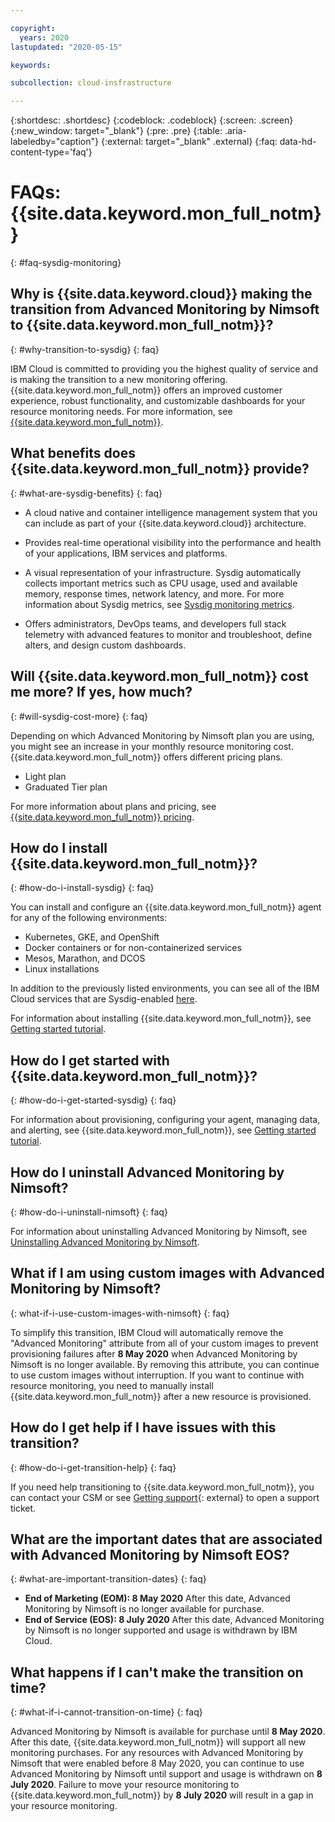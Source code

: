 ```yaml
---

copyright:
  years: 2020
lastupdated: "2020-05-15"

keywords:

subcollection: cloud-insfrastructure

---
```


{:shortdesc: .shortdesc}
{:codeblock: .codeblock}
{:screen: .screen}
{:new_window: target="_blank"}
{:pre: .pre}
{:table: .aria-labeledby="caption"}
{:external: target="_blank" .external}
{:faq: data-hd-content-type='faq'}

# FAQs: {{site.data.keyword.mon_full_notm}}
{: #faq-sysdig-monitoring}

## Why is {{site.data.keyword.cloud}} making the transition from Advanced Monitoring by Nimsoft to {{site.data.keyword.mon_full_notm}}?
{: #why-transition-to-sysdig}
{: faq}

IBM Cloud is committed to providing you the highest quality of service and is making the transition to a new monitoring offering. {{site.data.keyword.mon_full_notm}} offers an improved customer experience, robust functionality, and customizable dashboards for your resource monitoring needs. For more information, see [{{site.data.keyword.mon_full_notm}}](/docs/Monitoring-with-Sysdig?topic=Monitoring-with-Sysdig-getting-started).

## What benefits does {{site.data.keyword.mon_full_notm}} provide?
{: #what-are-sysdig-benefits}
{: faq}

* A cloud native and container intelligence management system that you can include as part of your {{site.data.keyword.cloud}} architecture.

* Provides real-time operational visibility into the performance and health of your applications, IBM services and platforms.

* A visual representation of your infrastructure. Sysdig automatically collects important metrics such as CPU usage, used and available memory, response times, network latency, and more. For more information about Sysdig metrics, see [Sysdig monitoring metrics](/docs/vsi?topic=virtual-servers-sysdig-monitoring-metrics).

* Offers administrators, DevOps teams, and developers full stack telemetry with advanced features to monitor and troubleshoot, define alters, and design custom dashboards. 

## Will {{site.data.keyword.mon_full_notm}} cost me more? If yes, how much?
{: #will-sysdig-cost-more}
{: faq}

Depending on which Advanced Monitoring by Nimsoft plan you are using, you might see an increase in your monthly resource monitoring cost. {{site.data.keyword.mon_full_notm}} offers different pricing plans. 

* Light plan 
* Graduated Tier plan 

For more information about plans and pricing, see [{{site.data.keyword.mon_full_notm}} pricing](/docs/services/Monitoring-with-Sysdig?topic=Sysdig-pricing_plans).

## How do I install {{site.data.keyword.mon_full_notm}}?
{: #how-do-i-install-sysdig}
{: faq}

You can install and configure an {{site.data.keyword.mon_full_notm}} agent for any of the following environments:
* Kubernetes, GKE, and OpenShift
* Docker containers or for non-containerized services
* Mesos, Marathon, and DCOS
* Linux installations

In addition to the previously listed environments, you can see all of the IBM Cloud services that are Sysdig-enabled [here](/docs/services/Monitoring-with-Sysdig?topic=Sysdig-cloud_services).
 
For information about installing {{site.data.keyword.mon_full_notm}}, see [Getting started tutorial](/docs/services/Monitoring-with-Sysdig?topic=Sysdig-getting-started).

## How do I get started with {{site.data.keyword.mon_full_notm}}?
{: #how-do-i-get-started-sysdig}
{: faq}

For information about provisioning, configuring your agent, managing data, and alerting, see {{site.data.keyword.mon_full_notm}}, see [Getting started tutorial](/docs/services/Monitoring-with-Sysdig?topic=Sysdig-getting-started).

## How do I uninstall Advanced Monitoring by Nimsoft?
{: #how-do-i-uninstall-nimsoft}
{: faq}

For information about uninstalling Advanced Monitoring by Nimsoft, see [Uninstalling Advanced Monitoring by Nimsoft](/docs/SLmonitoring?topic=slmonitoring-uninstall-nimsoft).

## What if I am using custom images with Advanced Monitoring by Nimsoft?
{: what-if-i-use-custom-images-with-nimsoft}
{: faq}

To simplify this transition, IBM Cloud will automatically remove the "Advanced Monitoring" attribute from all of your custom images to prevent provisioning failures after **8 May 2020** when Advanced Monitoring by Nimsoft is no longer available. By removing this attribute, you can continue to use custom images without interruption. If you want to continue with resource monitoring, you need to manually install {{site.data.keyword.mon_full_notm}} after a new resource is provisioned.


## How do I get help if I have issues with this transition?
{: #how-do-i-get-transition-help}
{: faq}

If you need help transitioning to {{site.data.keyword.mon_full_notm}}, you can contact your CSM or see [Getting support](https://cloud.ibm.com/unifiedsupport/supportcenter){: external} to open a support ticket.

## What are the important dates that are associated with Advanced Monitoring by Nimsoft EOS?
{: #what-are-important-transition-dates}
{: faq}

* **End of Marketing (EOM): 8 May 2020** After this date, Advanced Monitoring by Nimsoft is no longer available for purchase.
* **End of Service (EOS): 8 July 2020** After this date, Advanced Monitoring by Nimsoft is no longer supported and usage is withdrawn by IBM Cloud.

## What happens if I can't make the transition on time?
{: #what-if-i-cannot-transition-on-time}
{: faq}

Advanced Monitoring by Nimsoft is available for purchase until **8 May 2020**. After this date, {{site.data.keyword.mon_full_notm}} will support all new monitoring purchases. For any resources with Advanced Monitoring by Nimsoft that were enabled before 8 May 2020, you can continue to use Advanced Monitoring by Nimsoft until support and usage is withdrawn on **8 July 2020**. Failure to move your resource monitoring to {{site.data.keyword.mon_full_notm}} by **8 July 2020** will result in a gap in your resource monitoring. 
